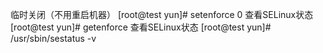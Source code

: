 临时关闭（不用重启机器）
[root@test yun]# setenforce 0
查看SELinux状态
[root@test yun]# getenforce
查看SELinux状态
[root@test yun]# /usr/sbin/sestatus -v
